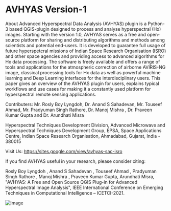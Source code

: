 # AVHYAS Version-1

About
Advanced Hyperspectral Data Analysis (AVHYAS) plugin is a Python-3 based QGIS-plugin designed to process and analyse hyperspectral (Hx) images. Starting with the version 1.0, AVHYAS serves as a free and open-source platform for sharing and distributing algorithms and methods among scientists and potential end-users. It is developed to guarantee full usage of future hyperspetcral missions of Indian Space Research Organisation (ISRO) and other space agencies and providing access to advanced algorithms for Hx data processing. The software is freely available and offers a range of tools and applications for the atmospheric correction of airborne AVIRIS-NG image, classical processing tools for Hx data as well as powerful machine learning and Deep Learning interfaces for the interdisciplinary users. This paper gives an overview of the AVHYAS plugin for users, explains typical workflows and use cases for making it a constantly used platform for hyperspectral remote sensing applications.  

Contributers: Mr. Rosly Boy Lyngdoh, Dr. Anand S Sahadevan, Mr. Touseef Ahmad, Mr. Pradyuman Singh Rathore, Dr. Manoj Mishra , Dr. Praveen Kumar Gupta and Dr. Arundhati Misra

Hyperspectral Techniques Development Division, 
Advanced Microwave and Hyperspectral Techniques Development Group, EPSA, 
Space Applications Centre, Indian Space Research Organisation, Ahmadabad, Gujarat, India - 380015

Visit Us: https://sites.google.com/view/avhyas-sac-isro

If you find AVHYAS useful in your research, please consider citing:

Rosly Boy Lyngdoh , Anand S Sahadevan , Touseef Ahmad , Pradyuman Singh Rathore , Manoj Mishra , Praveen Kumar Gupta, Arundhati Misra, "AVHYAS: A Free and Open Source QGIS Plug-in for Advanced Hyperspectral Image Analysis",  IEEE International Conference on Emerging Techniques in Computational Intelligence – ICETCI-2021. 





![image](https://user-images.githubusercontent.com/86385854/123178762-85896b00-d4a5-11eb-8719-ddba05a22028.png)

